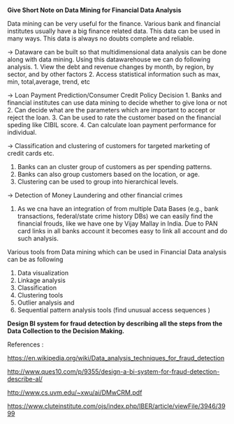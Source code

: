 **Give Short Note on Data Mining for Financial Data Analysis**

Data mining can be very useful for the finance. Various bank and financial institutes usually have a big finance related data.
This data can be used in many ways. This data is always no doubts complete and reliable.

-> Dataware can be built so that multidimensional data analysis can be done along with data mining.
   Using this datawarehouse we can do following analysis.
    1. View the debt and revenue changes by month, by region, by sector, and by other factors
    2. Access statistical information such as max, min, total,average, trend, etc
   
 ->  Loan Payment Prediction/Consumer Credit Policy Decision
    1. Banks and financial institutes can use data mining to decide whether to give lona or not 
    2. Can decide what are the parameters which are important to accept or reject the loan.
    3. Can be used to rate the customer based on the financial speding like CIBIL score.
    4. Can calculate loan payment performance for individual.
    
-> Classification and clustering of customers for targeted marketing of credit cards etc.
   1. Banks can an cluster group of customers as per spending patterns. 
   2. Banks can also group customers based on the location, or age.
   3. Clustering can be used to group into hierarchical levels.
   
-> Detection of Money Laundering and other financial crimes
  1. As we cna have an integration of from multiple Data Bases (e.g., bank transactions, federal/state crime history DBs)
     we can easily find the financial frouds, like we have one by Vijay Mallay in India. Due to PAN card links in all banks          account it becomes easy to link all account and do such analysis.
  
  Various tools from Data mining which can be used in Financial Data analysis can be as following 
   
   1. Data visualization
   2. Linkage analysis
   3. Classification
   4. Clustering tools 
   5. Outlier analysis and 
   6. Sequential pattern analysis tools (find unusual access sequences )
   




**Design BI system for fraud detection by describing all the steps from the Data Collection to the Decision Making.**




References : 

https://en.wikipedia.org/wiki/Data_analysis_techniques_for_fraud_detection

http://www.ques10.com/p/9355/design-a-bi-system-for-fraud-detection-describe-al/

http://www.cs.uvm.edu/~xwu/ai/DMwCRM.pdf

https://www.cluteinstitute.com/ojs/index.php/IBER/article/viewFile/3946/3999







